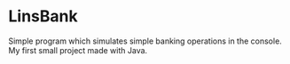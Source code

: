 # LinsBank

Simple program which simulates simple banking operations in the console. My first small project made with Java.
